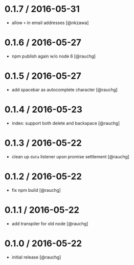 
0.1.7 / 2016-05-31
==================

  * allow `+` in email addresses [@nkzawa]

0.1.6 / 2016-05-27
==================

  * npm publish again w/o node 6 [@rauchg]

0.1.5 / 2016-05-27
==================

  * add spacebar as autocomplete character [@rauchg]

0.1.4 / 2016-05-23
==================

  * index: support both delete and backspace [@rauchg]

0.1.3 / 2016-05-22
==================

  * clean up `data` listener upon promise settlement [@rauchg]

0.1.2 / 2016-05-22
==================

  * fix npm build [@rauchg]

0.1.1 / 2016-05-22
==================

  * add transpiler for old node [@rauchg]

0.1.0 / 2016-05-22
==================

  * initial release [@rauchg]
